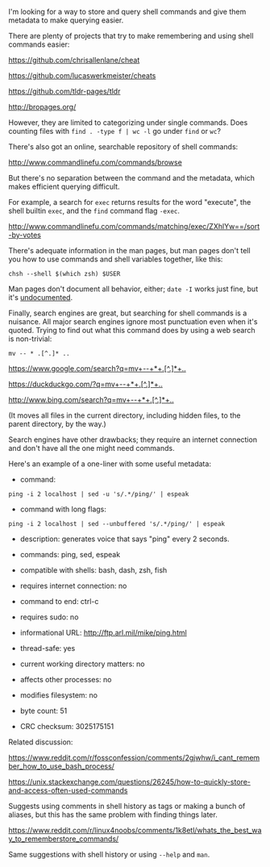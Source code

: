 I'm looking for a way to store and query shell commands and give them metadata to make querying easier.

There are plenty of projects that try to make remembering and using shell commands easier:

<https://github.com/chrisallenlane/cheat>

<https://github.com/lucaswerkmeister/cheats>

<https://github.com/tldr-pages/tldr>

<http://bropages.org/>

However, they are limited to categorizing under single commands. Does counting files with `find . -type f | wc -l` go under `find` or `wc`?

There's also got an online, searchable repository of shell commands:

<http://www.commandlinefu.com/commands/browse>

But there's no separation between the command and the metadata, which makes efficient querying difficult.

For example, a search for `exec` returns results for the word "execute", the shell builtin `exec`, and the `find` command flag `-exec`.

<http://www.commandlinefu.com/commands/matching/exec/ZXhlYw==/sort-by-votes>

There's adequate information in the man pages, but man pages don't tell you how to use commands and shell variables together, like this:

    chsh --shell $(which zsh) $USER

Man pages don't document all behavior, either; `date -I` works just fine, but it's
[undocumented](https://lists.gnu.org/archive/html/bug-coreutils/2006-01/msg00155.html).

Finally, search engines are great, but searching for shell commands is a nuisance. All major search engines ignore most punctuation even when it's quoted. Trying to find out what this command does by using a web search is non-trivial:

    mv -- * .[^.]* ..

<https://www.google.com/search?q=mv+--+*+.[^.]*+..>

<https://duckduckgo.com/?q=mv+--+*+.[^.]*+..>

<http://www.bing.com/search?q=mv+--+*+.[^.]*+..>

(It moves all files in the current directory, including hidden files, to the parent directory, by the way.)

Search engines have other drawbacks; they require an internet connection and don't have all the one might need commands.

Here's an example of a one-liner with some useful metadata:

* command:
 
`ping -i 2 localhost | sed -u 's/.*/ping/' | espeak`

* command with long flags:

`ping -i 2 localhost | sed --unbuffered 's/.*/ping/' | espeak`

* description: generates voice that says "ping" every 2 seconds.

* commands: ping, sed, espeak

* compatible with shells: bash, dash, zsh, fish

* requires internet connection: no

* command to end: ctrl-c

* requires sudo: no

* informational URL: <http://ftp.arl.mil/mike/ping.html>

* thread-safe: yes

* current working directory matters: no

* affects other processes: no

* modifies filesystem: no

* byte count: 51
 
* CRC checksum: 3025175151

Related discussion:

<https://www.reddit.com/r/fossconfession/comments/2gjwhw/i_cant_remember_how_to_use_bash_process/>

<https://unix.stackexchange.com/questions/26245/how-to-quickly-store-and-access-often-used-commands>

Suggests using comments in shell history as tags or making a bunch of aliases, but this has the same problem with finding things later.

<https://www.reddit.com/r/linux4noobs/comments/1k8etl/whats_the_best_way_to_rememberstore_commands/>

Same suggestions with shell history or using `--help` and `man`.